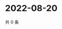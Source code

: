 # 2022-08-20

共 0 条

<!-- BEGIN WEIBO -->
<!-- 最后更新时间 Sat Aug 20 2022 17:00:50 GMT+0800 (China Standard Time) -->

<!-- END WEIBO -->

